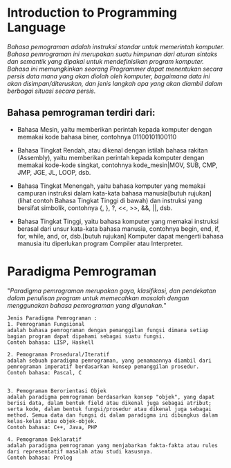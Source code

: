 # Introduction to Programming Language 

_Bahasa pemograman adalah instruksi standar untuk memerintah komputer. 
Bahasa pemrograman ini merupakan suatu himpunan dari aturan sintaks dan semantik yang dipakai untuk mendefinisikan program komputer. 
Bahasa ini memungkinkan seorang Programmer dapat menentukan secara persis data mana yang akan diolah oleh komputer, bagaimana data ini akan disimpan/diteruskan, dan jenis langkah apa yang akan diambil dalam berbagai situasi secara persis._

## Bahasa pemrograman terdiri dari:

- Bahasa Mesin, yaitu memberikan perintah kepada komputer dengan memakai kode bahasa biner, contohnya 01100101100110

- Bahasa Tingkat Rendah, atau dikenal dengan istilah bahasa rakitan (Assembly), yaitu memberikan perintah kepada komputer dengan memakai kode-kode singkat, contohnya kode_mesin|MOV, SUB, CMP, JMP, JGE, JL, LOOP, dsb.

- Bahasa Tingkat Menengah, yaitu bahasa komputer yang memakai campuran instruksi dalam kata-kata bahasa manusia[butuh rujukan] (lihat contoh Bahasa Tingkat Tinggi di bawah) dan instruksi yang bersifat simbolik, contohnya {, }, ?, <<, >>, &&, ||, dsb.

- Bahasa Tingkat Tinggi, yaitu bahasa komputer yang memakai instruksi berasal dari unsur kata-kata bahasa manusia, contohnya begin, end, if, for, while, and, or, dsb.[butuh rujukan] Komputer dapat mengerti bahasa manusia itu diperlukan program Compiler atau Interpreter.

# Paradigma Pemrograman

"_Paradigma pemrograman merupakan gaya, klasifikasi, dan pendekatan dalam penulisan program untuk memecahkan masalah dengan menggunakan bahasa pemrograman yang digunakan._"


    Jenis Paradigma Pemrograman :
    1. Pemrograman Fungsional
    adalah bahasa pemrograman dengan pemanggilan fungsi dimana setiap bagian program dapat dipahami sebagai suatu fungsi.
    Contoh bahasa: LISP, Haskell

    2. Pemograman Prosedural/Iteratif
    adalah sebuah paradigma pemrograman, yang penamaannya diambil dari pemrograman imperatif berdasarkan konsep pemanggilan prosedur.
    Contoh bahasa: Pascal, C


    3. Pemograman Berorientasi Objek
    adalah paradigma pemrograman berdasarkan konsep "objek", yang dapat berisi data, dalam bentuk field atau dikenal juga sebagai atribut; serta kode, dalam bentuk fungsi/prosedur atau dikenal juga sebagai method. Semua data dan fungsi di dalam paradigma ini dibungkus dalam kelas-kelas atau objek-objek.
    Contoh bahasa: C++, Java, PHP

    4. Pemograman Deklaratif
    adalah paradigma pemrograman yang menjabarkan fakta-fakta atau rules dari representatif masalah atau studi kasusnya. 
    Contoh bahasa: Prolog
